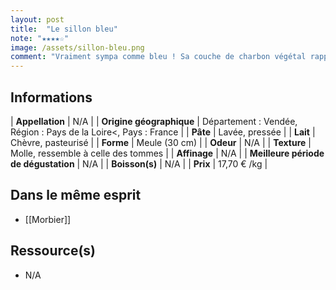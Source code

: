 ```yaml
---
layout: post
title:  "Le sillon bleu"
note: "★★★★☆"
image: /assets/sillon-bleu.png
comment: "Vraiment sympa comme bleu ! Sa couche de charbon végétal rappelle celle du Morbier et lui vaut d'être également baptisé « Morbier de chèvre ». Peut convenir pour une raclette."
---
```


## Informations

| **Appellation** | N/A |
| **Origine géographique** | Département : Vendée, Région : Pays de la Loire<, Pays : France   |
| **Pâte** | Lavée, pressée |
| **Lait** | Chèvre, pasteurisé |
| **Forme** | Meule (30 cm) |
| **Odeur** | N/A |
| **Texture** | Molle, ressemble à celle des tommes |
| **Affinage** | N/A |
| **Meilleure période de dégustation** | N/A |
| **Boisson(s)** | N/A |
| **Prix** | 17,70 € /kg |

## Dans le même esprit
* [[Morbier]]

## Ressource(s)
* N/A
